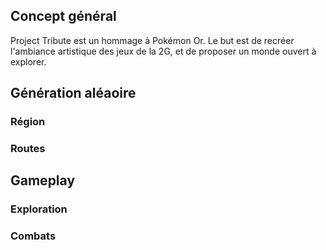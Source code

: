 ## Concept général

Project Tribute est un hommage à Pokémon Or. Le but est de recréer l'ambiance artistique des jeux de la 2G, et de proposer un monde ouvert à explorer.

## Génération aléaoire

### Région

### Routes

## Gameplay

### Exploration

### Combats
